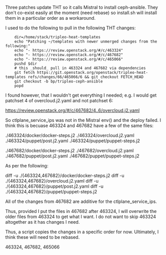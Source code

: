 Three patches update THT so it calls Mistral to install ceph-ansible. 
They don't co-exist easily at the moment (need rebase) so install.sh 
will install them in a particular order as a workaround. 

I used to do the following to pull in the following THT changes:
```
    dir=/home/stack/tripleo-heat-templates
    echo "Patching ~/templates with newer unmerged changes from the following:"
    echo "- https://review.openstack.org/#/c/463324"
    echo "- https://review.openstack.org/#/c/467682"
    echo "- https://review.openstack.org/#/c/465066"
    pushd $dir
    # this _should_ pull in 463324 and 467682 via dependencies    
    git fetch https://git.openstack.org/openstack/tripleo-heat-templates refs/changes/66/465066/6 && git checkout FETCH_HEAD
    git checkout -b bp/tripleo-ceph-ansible
    popd
```
I found however, that I wouldn't get everything I needed; e.g. I would get 
patchset 4 of overcloud.j2.yaml and not patchset 6: 

 https://review.openstack.org/#/c/467682/4..6/overcloud.j2.yaml

So ctlplane_service_ips was not in the Mistral env() and the deploy failed. 
I think this is becuase 463324 and 467682 have a few of the same files: 

./463324/docker/docker-steps.j2
./463324/overcloud.j2.yaml
./463324/puppet/post.j2.yaml
./463324/puppet/puppet-steps.j2

./467682/docker/docker-steps.j2
./467682/overcloud.j2.yaml
./467682/puppet/post.j2.yaml
./467682/puppet/puppet-steps.j2

As per the following: 

diff -u ./{463324,467682}/docker/docker-steps.j2
diff -u ./{463324,467682}/overcloud.j2.yaml
diff -u ./{463324,467682}/puppet/post.j2.yaml
diff -u ./{463324,467682}/puppet/puppet-steps.j2

All of the changes from 467682 are additive for the ctlplane_service_ips. 

Thus, provided I put the files in 467682 after 463324, I will 
overwrite the older files from 463324 to get what I want. I do
not want to skip 463324 altogether as it has changes I need. 

Thus, a script copies the changes in a specific order for now. 
Ultimately, I think these will need to be rebased. 

 463324, 467682, 465066

